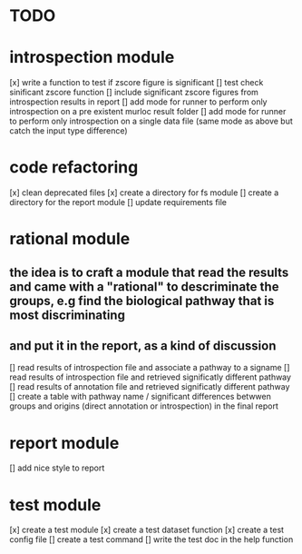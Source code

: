 

TODO
====

# introspection module
[x] write a function to test if zscore figure is significant
[] test check sinificant zscore function
[] include significant zscore figures from introspection results in report
[] add mode for runner to perform only introspection on a pre existent murloc result folder
[] add mode for runner to perform only introspection on a single data file (same mode as above but catch the input type difference)

# code refactoring
[x] clean deprecated files
[x] create a directory for fs module
[] create a directory for the report module
[] update requirements file

# rational module
## the idea is to craft a module that read the results and came with a "rational" to descriminate the groups, e.g find the biological pathway that is most discriminating
## and put it in the report, as a kind of discussion
[] read results of introspection file and associate a pathway to a signame
[] read results of introspection file and retrieved significatly different pathway
[] read results of annotation file and retrieved significatly different pathway
[] create a table with pathway name / significant differences betwwen groups and origins (direct annotation or introspection) in the final report

# report module
[] add nice style to report

# test module
[x] create a test module
[x] create a test dataset function
[x] create a test config file
[] create a test command
[] write the test doc in the help function

